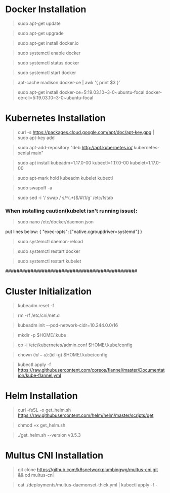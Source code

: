 
# Docker Installation 

>sudo apt-get update

> sudo apt-get upgrade

> sudo apt-get install docker.io

> sudo systemctl enable docker

> sudo systemctl status docker

> sudo systemctl start docker

> apt-cache madison docker-ce | awk '{ print $3 }'

> sudo apt-get install docker-ce=5:19.03.10~3-0~ubuntu-focal docker-ce-cli=5:19.03.10~3-0~ubuntu-focal

# Kubernetes Installation
> curl -s https://packages.cloud.google.com/apt/doc/apt-key.gpg | sudo apt-key add

> sudo apt-add-repository "deb http://apt.kubernetes.io/ kubernetes-xenial main"

> sudo apt install kubeadm=1.17.0-00 kubectl=1.17.0-00 kubelet=1.17.0-00

> sudo apt-mark hold kubeadm kubelet kubectl

> sudo swapoff -a

> sudo sed -i '/ swap / s/^\(.*\)$/#\1/g' /etc/fstab

### When installing caution(kubelet isn't running issue): 

> sudo nano /etc/docker/daemon.json

put lines below:
{
    "exec-opts": ["native.cgroupdriver=systemd"]
}

> sudo systemctl daemon-reload

> sudo systemctl restart docker

> sudo systemctl restart kubelet

###############################################

# Cluster Initialization

> kubeadm reset -f

> rm -rf  /etc/cni/net.d

> kubeadm init --pod-network-cidr=10.244.0.0/16

> mkdir -p $HOME/.kube

> cp -i /etc/kubernetes/admin.conf $HOME/.kube/config

> chown $(id -u):$(id -g) $HOME/.kube/config

> kubectl apply -f https://raw.githubusercontent.com/coreos/flannel/master/Documentation/kube-flannel.yml

# Helm Installation

> curl -fsSL -o get_helm.sh https://raw.githubusercontent.com/helm/helm/master/scripts/get

> chmod +x get_helm.sh

> ./get_helm.sh --version v3.5.3

# Multus CNI Installation

> git clone https://github.com/k8snetworkplumbingwg/multus-cni.git && cd multus-cni

> cat ./deployments/multus-daemonset-thick.yml | kubectl apply -f -
